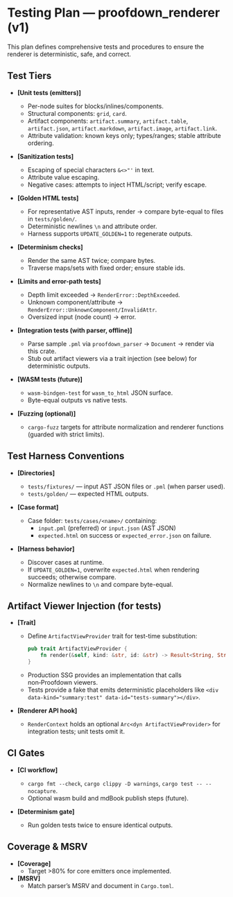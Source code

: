# Testing Plan — proofdown_renderer (v1)

This plan defines comprehensive tests and procedures to ensure the renderer is deterministic, safe, and correct.

## Test Tiers

- **[Unit tests (emitters)]**
  - Per-node suites for blocks/inlines/components.
  - Structural components: `grid`, `card`.
  - Artifact components: `artifact.summary`, `artifact.table`, `artifact.json`, `artifact.markdown`, `artifact.image`, `artifact.link`.
  - Attribute validation: known keys only; types/ranges; stable attribute ordering.

- **[Sanitization tests]**
  - Escaping of special characters `&<>"'` in text.
  - Attribute value escaping.
  - Negative cases: attempts to inject HTML/script; verify escape.

- **[Golden HTML tests]**
  - For representative AST inputs, render → compare byte-equal to files in `tests/golden/`.
  - Deterministic newlines `\n` and attribute order.
  - Harness supports `UPDATE_GOLDEN=1` to regenerate outputs.

- **[Determinism checks]**
  - Render the same AST twice; compare bytes.
  - Traverse maps/sets with fixed order; ensure stable ids.

- **[Limits and error-path tests]**
  - Depth limit exceeded → `RenderError::DepthExceeded`.
  - Unknown component/attribute → `RenderError::UnknownComponent/InvalidAttr`.
  - Oversized input (node count) → error.

- **[Integration tests (with parser, offline)]**
  - Parse sample `.pml` via `proofdown_parser` → `Document` → render via this crate.
  - Stub out artifact viewers via a trait injection (see below) for deterministic outputs.

- **[WASM tests (future)]**
  - `wasm-bindgen-test` for `wasm_to_html` JSON surface.
  - Byte-equal outputs vs native tests.

- **[Fuzzing (optional)]**
  - `cargo-fuzz` targets for attribute normalization and renderer functions (guarded with strict limits).

## Test Harness Conventions

- **[Directories]**
  - `tests/fixtures/` — input AST JSON files or `.pml` (when parser used).
  - `tests/golden/` — expected HTML outputs.

- **[Case format]**
  - Case folder: `tests/cases/<name>/` containing:
    - `input.pml` (preferred) or `input.json` (AST JSON)
    - `expected.html` on success or `expected_error.json` on failure.

- **[Harness behavior]**
  - Discover cases at runtime.
  - If `UPDATE_GOLDEN=1`, overwrite `expected.html` when rendering succeeds; otherwise compare.
  - Normalize newlines to `\n` and compare byte-equal.

## Artifact Viewer Injection (for tests)

- **[Trait]**
  - Define `ArtifactViewProvider` trait for test-time substitution:
    ```rust
    pub trait ArtifactViewProvider {
        fn render(&self, kind: &str, id: &str) -> Result<String, String>;
    }
    ```
  - Production SSG provides an implementation that calls non‑Proofdown viewers.
  - Tests provide a fake that emits deterministic placeholders like `<div data-kind="summary:test" data-id="tests-summary"></div>`.

- **[Renderer API hook]**
  - `RenderContext` holds an optional `Arc<dyn ArtifactViewProvider>` for integration tests; unit tests omit it.

## CI Gates

- **[CI workflow]**
  - `cargo fmt --check`, `cargo clippy -D warnings`, `cargo test -- --nocapture`.
  - Optional wasm build and mdBook publish steps (future).

- **[Determinism gate]**
  - Run golden tests twice to ensure identical outputs.

## Coverage & MSRV

- **[Coverage]**
  - Target >80% for core emitters once implemented.
- **[MSRV]**
  - Match parser’s MSRV and document in `Cargo.toml`.
